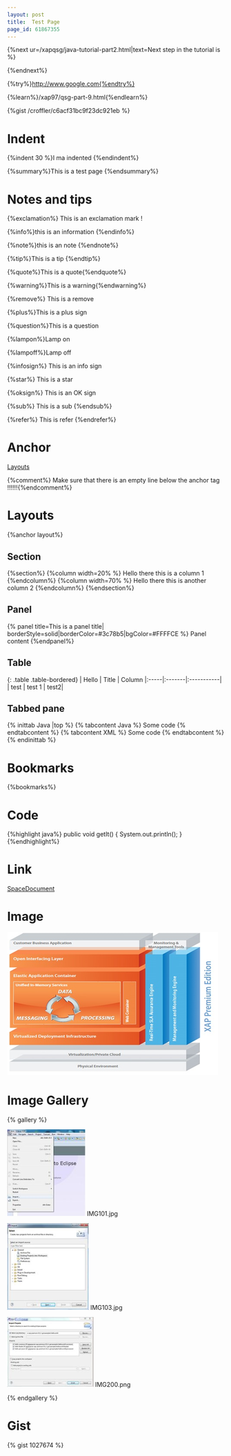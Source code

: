 ```yaml
---
layout: post
title:  Test Page
page_id: 61867355
---
```




{%next ur=/xapqsg/java-tutorial-part2.html|text=Next step in the tutorial is  %}

{%endnext%}

{%try%}http://www.google.com{%endtry%}

{%learn%}/xap97/qsg-part-9.html{%endlearn%}


{%gist /croffler/c6acf31bc9f23dc921eb %}

# Indent

{%indent 30 %}I ma indented {%endindent%}

{%summary%}This is a test page {%endsummary%}

# Notes and tips

{%exclamation%} This is an exclamation mark !

{%info%}this is an information {%endinfo%}

{%note%}this is an note {%endnote%}

{%tip%}This is a tip {%endtip%}

{%quote%}This is a quote{%endquote%}

{%warning%}This is a warning{%endwarning%}

{%remove%} This is a remove

{%plus%}This is a plus sign

{%question%}This is a question

{%lampon%}Lamp on

{%lampoff%}Lamp off

{%infosign%} This is an info sign

{%star%} This is a star

{%oksign%} This is an OK sign

{%sub%} This is a sub  {%endsub%}

{%refer%} This is refer   {%endrefer%}


# Anchor

[Layouts](#layout)

{%comment%} Make sure that there is an empty line below the anchor tag !!!!!!{%endcomment%}

# Layouts

{%anchor layout%}

## Section

{%section%}
{%column width=20% %}
Hello there this is a column 1
{%endcolumn%}
{%column width=70% %}
Hello there this is another column  2
{%endcolumn%}
{%endsection%}


## Panel
{% panel title=This is a panel title| borderStyle=solid|borderColor=#3c78b5|bgColor=#FFFFCE %}
Panel content
{%endpanel%}


## Table

{: .table .table-bordered}
| Hello | Title |   Column
|:-----|:-------|:-----------|
| test | test 1 | test2|


## Tabbed pane

{% inittab Java |top %}
{% tabcontent Java %}
Some code
{% endtabcontent %}
{% tabcontent XML %}
Some code
{% endtabcontent %}
{% endinittab %}

# Bookmarks

{%bookmarks%}


# Code

{%highlight java%}
public void getIt()
{
    System.out.println();
}
{%endhighlight%}


# Link

[SpaceDocument](./about-jini.html)

# Image

![archi_overview.jpg](/attachment_files/archi_overview.jpg)

# Image Gallery

{% gallery %}

[![ide-0.jpg](/attachment_files/ide-0.jpg)](/attachment_files/ide-0.jpg)
IMG101.jpg

[![ide-1.jpg](/attachment_files/ide-1.jpg)](/attachment_files/ide-1.jpg)
IMG103.jpg

[![ide-2.jpg](/attachment_files/ide-2.jpg)](/attachment_files/ide-2.jpg)
IMG200.png


{% endgallery %}


# Gist
{% gist 1027674 %}

 